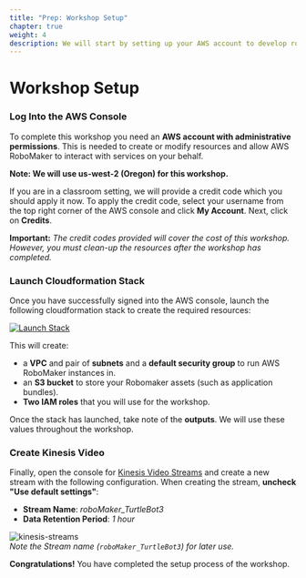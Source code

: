 ```yaml
---
title: "Prep: Workshop Setup"
chapter: true
weight: 4
description: We will start by setting up your AWS account to develop robot applications with AWS RoboMaker. 
---
```


# Workshop Setup 

### Log Into the AWS Console

To complete this workshop you need an **AWS account with administrative permissions**. This is needed to create or modify resources and allow AWS RoboMaker to interact with services on your behalf.

**Note: We will use us-west-2 (Oregon) for this workshop.**

If you are in a classroom setting, we will provide a credit code which you should apply it now. To apply the credit code, select your username from the top right corner of the AWS console and click **My Account**. Next, click on **Credits**. 
      
   **Important:** *The credit codes provided will cover the cost of this workshop. However, you must clean-up the resources after the workshop has completed.*

### Launch Cloudformation Stack

Once you have successfully signed into the AWS console, launch the following cloudformation stack to create the required resources:

[![Launch Stack](../../images/launch-stack.svg)](https://console.aws.amazon.com/cloudformation/home#/stacks/new?templateURL=https://s3.amazonaws.com/assets.robomakerworkshops.com/cfn/bootstrap.cfn.yaml&region=us-west-2)

This will create: 

   - a **VPC** and pair of **subnets** and a **default security group** to run AWS RoboMaker instances in. 
   - an **S3 bucket** to store your Robomaker assets (such as application bundles).
   - **Two IAM roles** that you will use for the workshop.

Once the stack has launched, take note of the **outputs**. We will use these values throughout the workshop. 

### Create Kinesis Video

Finally, open the console for [Kinesis Video Streams](https://console.aws.amazon.com/kinesisvideo/home) and create a new stream with the following configuration. When creating the stream, **uncheck "Use default settings"**:

   - **Stream Name**: *roboMaker_TurtleBot3*
   - **Data Retention Period**: *1 hour*

![kinesis-streams](../../images/kinesis-streams.png)    
*Note the Stream name (`roboMaker_TurtleBot3`) for later use.*

**Congratulations!** You have completed the setup process of the workshop. 
